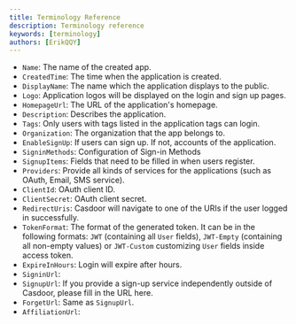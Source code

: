 ```yaml
---
title: Terminology Reference
description: Terminology reference
keywords: [terminology]
authors: [ErikQQY]
---
```


- `Name`: The name of the created app.
- `CreatedTime`: The time when the application is created.
- `DisplayName`: The name which the application displays to the public.
- `Logo`: Application logos will be displayed on the login and sign up pages.
- `HomepageUrl`: The URL of the application's homepage.
- `Description`: Describes the application.
- `Tags`: Only users with tags listed in the application tags can login.
- `Organization`: The organization that the app belongs to.
- `EnableSignUp`: If users can sign up. If not, accounts of the application.
- `SigninMethods`: Configuration of Sign-in Methods
- `SignupItems`: Fields that need to be filled in when users register.
- `Providers`: Provide all kinds of services for the applications (such as OAuth, Email, SMS service).
- `ClientId`: OAuth client ID.
- `ClientSecret`: OAuth client secret.
- `RedirectUris`: Casdoor will navigate to one of the URIs if the user logged in successfully.
- `TokenFormat`: The format of the generated token. It can be in the following formats: `JWT` (containing all `User` fields), `JWT-Empty` (containing all non-empty values) or `JWT-Custom` customizing `User` fields inside access token.
- `ExpireInHours`: Login will expire after hours.
- `SigninUrl`:
- `SignupUrl`: If you provide a sign-up service independently outside of Casdoor, please fill in the URL here.
- `ForgetUrl`: Same as `SignupUrl`.
- `AffiliationUrl`:
